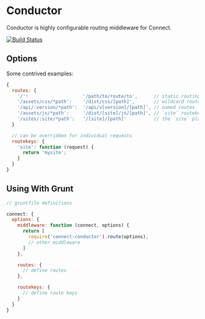 # Conductor

Conductor is highly configurable routing middleware for Connect.

[![Build Status](https://travis-ci.org/gmurphey/connect-conductor.png?branch=master)](https://travis-ci.org/gmurphey/connect-conductor)

## Options

Some contrived examples:

```javascript
{
  routes: {
    '/':                    '/path/to/route/to',      // static routing
    '/assets/css/*path':    '/dist/css/[path]',       // wildcard routes
    '/api/:version/*path':  '/api/v[version]/[path]', // named routes
    '/assets/js/*path':     '/dist/[site]/js/[path]', // `site` routekey usage
    '/sites/:site/*path':   '/[site]/[path]'          // the `site` placeholder in the request takes precedence over routekeys
  }

  // can be overridden for individual requests
  routekeys: {
    'site': function (request) {
      return 'mysite';
    }
  }
}
```

## Using With Grunt

```javascript
// gruntfile definitions

connect: {
  options: {
    middleware: function (connect, options) {
      return [
        require('connect-conductor').route(options),
        // other middleware
      ]
    },

    routes: {
      // define routes
    },

    routekeys: {
      // define route keys
    }
  }
}
```
